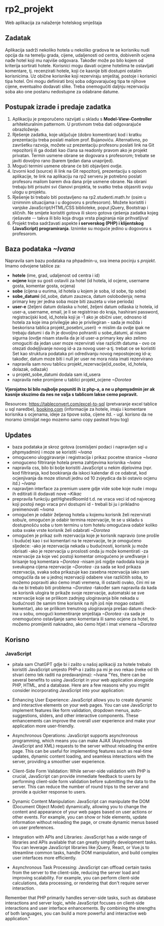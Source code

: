 # rp2_projekt
Web aplikacija za nalaženje hotelskog smještaja

## Zadatak
Aplikacija sadrži nekoliko hotela u nekoliko gradova te se korisniku nudi opcija da na temelju grada, cijene, udaljenosti od centra, dobivenih ocjena nađe hotel koji mu najviše odgovara. Također može po bilo kojem od kriterija sortirati hotele. Korisnici mogu davati ocjene hotelima te ostavljati komentare, tj. recenzirati hotele, koji će kasnije biti dostupni ostalim korisnicima. Uz obične korisnike koji rezerviraju smještaj, postoje i korisnici tipa hotel. Oni mogu definirati broj soba odgovarajućeg tipa te njihove cijene, eventualno dodavati slike. Treba onemogućiti daljnju rezervaciju soba ako one postanu nedostupne za odabrane datume. 

## Postupak izrade i predaje zadatka
1. Aplikaciju je preporučeno razvijati u skladu s __Model-View-Controller__ arhitekturalnim patternom. U protivnom treba dati odgovarajuće obrazloženje.
2. Rješenje zadatka, koje uključuje (dobro komentiran) kod i kratku prezentaciju treba poslati mailom prof. Bujanoviću. Alternativno, po završetku razvoja, možete uz prezentaciju profesoru poslati link na Git repozitorij ili ga dodati kao člana sa readonly pravom ako je projekt privatan. Termin usmene obrane se dogovara s profesorom; trebate se javiti dovoljno rano (barem tjedan dana unaprijed).
3. Mogući termini usmene obrane će biti objavljeni ovdje.
4. Izvorni kod (source) ili link na Git repozitorij, prezentaciju s opisom aplikacije, te link na aplikaciju na rp2 serveru je potrebno poslati profesoru mailom barem dva dana prije usmene obrane. Na obrani trebaju biti prisutni svi članovi projekta, te svatko treba objasniti svoju ulogu u projektu.
5. Rješenje bi trebalo biti postavljeno na rp2.studenti.math.hr (osim u iznimnim situacijama i u dogovoru s profesorom). Možete koristiti i vanjske JavaScript/HTML/CSS biblioteke, poput jQuery, Bootstrap i sličnih. Ne smijete koristiti gotova ili skoro gotova rješenja zadatka kojeg rješavate -- takva ili bilo koja druga vrsta plagiranja nije prihvatljiva!
6. Projekt treba sadržavati aspekte __i serverskog (PHP) i klijentskog (JavaScript) programiranja__. Iznimke su moguće jedino u dogovoru s profesorom.

## Baza podataka _~Ivana_
Napravila sam bazu podataka na phpadmin-u, sva imena pocinju s _projekt_.
Imamo odvojene tablice za:
  - __hotele__ (ime, grad, udaljenost od centra i id)
  - __ocjene__ koje su gosti ostavili za hotel (id hotela, id ocjene, username gosta, komentar gosta, ocjena)
  - __sobe__ (cijena u eurima, id hotela u kojem je soba, id sobe, tip sobe)
  - __sobe_datumi__ (id_sobe, datum zauzeca, datum oslobodenja; nema primary key jer jedna soba moze biti zauzeta u vise perioda)
 -  __user-e__ (željeni datum dolaska u hotel, željeni datum odlaska iz hotela, id user-a, username, email, je li se registrirao do kraja, hashirani password, registracijski kod, id_hotela koji je -1 ako je obični user, odnosno id hotela za koje ima privilegije ako je privilegiran - sada je možda i beskorisna tablica projekt_posebni_useri) -> mislim da ovdje ipak ne trebaju datumi i da ih je dovoljno pohraniti u sobe_datumi, al nisam sigurna (ovdje nisam stavila da je id user-a primary key ako zelimo omoguciti da jedan user moze rezervirati vise razlicith datuma - ovo ce otezati dodejljivanje novog id-a za novog user-a tj. trebat ce se koristiti Set kao struktura podataka pri odredivanju novog nepostojeceg id-a; također, datum moze biti i null jer user ne mora nista imati rezervirano
 -  napravila sam novu tablicu projekt_rezervacije(id_osobe, id_hotela, dolazak, odlazak)
 -  u projekt_sobe_datumi dodala sam id_usera
 -  napravila neke promijene u tablici projekt_ocjene _~Dorotea_

__Vjerojatno bi bilo najbolje popuniti ih iz php-a, a ne u phpmyadmin jer ak kasnije skuzimo da nes ne valja s tablicom lakse cemo popravit.__

Resources: https://tableconvert.com/excel-to-sql (pretvaranje excel tablice u sql naredbe), [booking.com](https://www.booking.com/) (informacije za hotele, imaju i komentare korisnika s ocjenama, ideje za tipove soba, cijene itd. - ugl. korisno da ne moramo izmisljat nego mozemo samo copy pasteat hrpu tog)

## Updates
- baza podataka je skroz gotova (osmisljeni podaci i napravljen sql u phpmyadmin) i moze se koristiti _~Ivana_
- omoguceno uloggiravanje i registracija i prikaz pocetne stranice _~Ivana_
- omoguceno filtriranje hotela prema zahtjevima korisnika _~Ivana_
- napravila css, bilo bi bolje koristiti JavaScript u nekim dijelovima (npr. kod filtriranja, kod bookiranja da iskoci kalendar di ce odabrat, kod ocjenjivanja da moze stisnuti jednu od 10 zvjeydica da bi ostavio ocjenu itd.) _~Ivana_
- napravljen interface za premium usere gdje vide sobe koje nude i mogu ih editirati ili dodavati nove _~Kikac_
- prepravila funkciju getHighestRoomId t.d. ne vraca veci id od najveceg koji postoji nego vraca prvi dostupni id - trebali bi ju i prikladno preimenovati _~Ivana_
- omogućen je odabir željenog hotela u kojemu korisnik želi rezervirati sobu/e, omogućen je odabir termina rezervacije, te se u skladu s dostupnošću soba u tom terminu u tom hotelu omogućava odabir koliko soba svake vrste korisnik želi odabrati _~Dorotea_
- omogućen je prikaz svih rezervacija koje je korisnik napravio (one prošle i buduće) kao i svi komentari na te rezervacije, te je omogućeno sljedeće:
      -ako je rezervacija nekada u budućnosti, korisnik ju može obrisati
      -ako je rezervacija u proslosti onda ju može komentirati
      -za rezervacije za koje već postoji komentar omogućeno je uređivanje i brisanje tog komentara _~Dorotea_
-nisam još nigdje nadodala koja je sveukupna cijena rezervacije _~Dorotea_
-za sada se kod prikaza rezervacija, svaka soba prikazuje kao zasebna rezervacija iako sam omogućila da se u jednoj rezervaciji odabere vise različitih soba, to možemo popraviti ako ćemo imati vremena, ili ostaviti ovako, čini mi se da ne bi trebalo biti problema _~Dorotea_
-također sam napravila da kada se korisnik ulogira te prikaže svoje rezervacije, automatski se sve rezervacije koje se prilikom zadnjeg ulogiravanja bile nekada u budućnosti (te samim time korisnik na njih još nije mogao ostaviti komentar), ako se prilikom trenutnog ulogiravanja prešao datum check-ina u sobu, omogući komentiranje smještaja _~Dorotea_
-za sada je onemogućeno ostavljanje samo komentara ili samo ocjene za hotel, to možemo promijeniti naknadno, ako ćemo htjet i imat vremena _~Dorotea_

## Korisno
### JavaScript
- pitala sam ChatGPT gdje bi i zašto u našoj aplikaciji za hotele trebalo koristiti JavaScript umjesto PHP-a i zašto pa mi je ovo rekao (neke od tih stvari ćemo tek raditi na predavanjima): ~Ivana
"Yes, there can be several benefits to using JavaScript in your web application alongside PHP, HTML, and a database. Here are a few reasons why you might consider incorporating JavaScript into your application:

- Enhancing User Experience: JavaScript allows you to create dynamic and interactive elements on your web pages. You can use JavaScript to implement features like form validation, dropdown menus, auto-suggestions, sliders, and other interactive components. These enhancements can improve the overall user experience and make your application more user-friendly.

- Asynchronous Operations: JavaScript supports asynchronous programming, which means you can make AJAX (Asynchronous JavaScript and XML) requests to the server without reloading the entire page. This can be useful for implementing features such as real-time updates, dynamic content loading, and seamless interactions with the server, providing a smoother user experience.

- Client-Side Form Validation: While server-side validation with PHP is crucial, JavaScript can provide immediate feedback to users by performing client-side form validation before submitting the data to the server. This can reduce the number of round trips to the server and provide a quicker response to users.

- Dynamic Content Manipulation: JavaScript can manipulate the DOM (Document Object Model) dynamically, allowing you to change the content and appearance of your web pages based on user actions or other events. For example, you can show or hide elements, update information without reloading the page, or create dynamic menus based on user preferences.

- Integration with APIs and Libraries: JavaScript has a wide range of libraries and APIs available that can greatly simplify development tasks. You can leverage JavaScript libraries like jQuery, React, or Vue.js to streamline common tasks, handle DOM manipulation, and build complex user interfaces more efficiently.

- Asynchronous Task Processing: JavaScript can offload certain tasks from the server to the client-side, reducing the server load and improving scalability. For example, you can perform client-side calculations, data processing, or rendering that don't require server interaction.

Remember that PHP primarily handles server-side tasks, such as database interactions and server logic, while JavaScript focuses on client-side interactions and user interface enhancements. By combining the strengths of both languages, you can build a more powerful and interactive web application."
